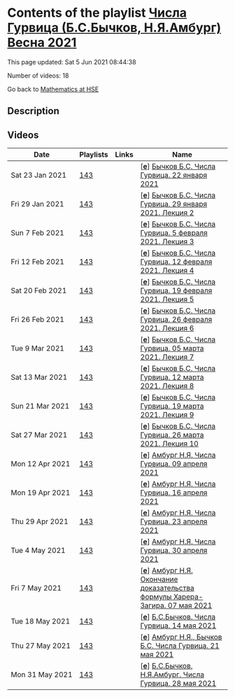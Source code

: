 # Contents of the playlist [Числа Гурвица (Б.С.Бычков, Н.Я.Амбург) Весна 2021](https://www.youtube.com/playlist?list=PLq3E5oubNNoDb8DPyukPrE1ajKLCSLEOy)

This page updated: Sat 5 Jun 2021 08:44:38

Number of videos: 18

Go back to [Mathematics at HSE](../README.md)

## Description



## Videos

|Date|Playlists|Links|Name|
|---|---|---|---|
| Sat&nbsp;23&nbsp;Jan&nbsp;2021 | [143](./playlists/143 "Числа Гурвица (Б.С.Бычков, Н.Я.Амбург) Весна 2021") |  | [[**e**](https://studio.youtube.com/video/RLVlu06ss7k/edit "Edit")] [Бычков Б.С. Числа Гурвица.  22 января 2021](https://www.youtube.com/watch?v=RLVlu06ss7k&list=PLq3E5oubNNoDb8DPyukPrE1ajKLCSLEOy "Лекция 1") |
| Fri&nbsp;29&nbsp;Jan&nbsp;2021 | [143](./playlists/143 "Числа Гурвица (Б.С.Бычков, Н.Я.Амбург) Весна 2021") |  | [[**e**](https://studio.youtube.com/video/NOaoRycB474/edit "Edit")] [Бычков Б.С. Числа Гурвица. 29 января 2021. Лекция 2](https://www.youtube.com/watch?v=NOaoRycB474&list=PLq3E5oubNNoDb8DPyukPrE1ajKLCSLEOy "Лекция 2") |
| Sun&nbsp;7&nbsp;Feb&nbsp;2021 | [143](./playlists/143 "Числа Гурвица (Б.С.Бычков, Н.Я.Амбург) Весна 2021") |  | [[**e**](https://studio.youtube.com/video/QbIuH_k8GGA/edit "Edit")] [Бычков Б.С. Числа Гурвица. 5 февраля 2021. Лекция 3](https://www.youtube.com/watch?v=QbIuH_k8GGA&list=PLq3E5oubNNoDb8DPyukPrE1ajKLCSLEOy) |
| Fri&nbsp;12&nbsp;Feb&nbsp;2021 | [143](./playlists/143 "Числа Гурвица (Б.С.Бычков, Н.Я.Амбург) Весна 2021") |  | [[**e**](https://studio.youtube.com/video/LEyoPIafVwE/edit "Edit")] [Бычков Б.С. Числа Гурвица. 12 февраля 2021. Лекция 4](https://www.youtube.com/watch?v=LEyoPIafVwE&list=PLq3E5oubNNoDb8DPyukPrE1ajKLCSLEOy) |
| Sat&nbsp;20&nbsp;Feb&nbsp;2021 | [143](./playlists/143 "Числа Гурвица (Б.С.Бычков, Н.Я.Амбург) Весна 2021") |  | [[**e**](https://studio.youtube.com/video/ooEm_BK6byc/edit "Edit")] [Бычков Б.С. Числа Гурвица. 19 февраля 2021. Лекция 5](https://www.youtube.com/watch?v=ooEm_BK6byc&list=PLq3E5oubNNoDb8DPyukPrE1ajKLCSLEOy) |
| Fri&nbsp;26&nbsp;Feb&nbsp;2021 | [143](./playlists/143 "Числа Гурвица (Б.С.Бычков, Н.Я.Амбург) Весна 2021") |  | [[**e**](https://studio.youtube.com/video/PCJ0u0w3gdY/edit "Edit")] [Бычков Б.С. Числа Гурвица. 26 февраля 2021. Лекция 6](https://www.youtube.com/watch?v=PCJ0u0w3gdY&list=PLq3E5oubNNoDb8DPyukPrE1ajKLCSLEOy) |
| Tue&nbsp;9&nbsp;Mar&nbsp;2021 | [143](./playlists/143 "Числа Гурвица (Б.С.Бычков, Н.Я.Амбург) Весна 2021") |  | [[**e**](https://studio.youtube.com/video/ptxqYaixYaU/edit "Edit")] [Бычков Б.С. Числа Гурвица. 05 марта 2021. Лекция 7](https://www.youtube.com/watch?v=ptxqYaixYaU&list=PLq3E5oubNNoDb8DPyukPrE1ajKLCSLEOy) |
| Sat&nbsp;13&nbsp;Mar&nbsp;2021 | [143](./playlists/143 "Числа Гурвица (Б.С.Бычков, Н.Я.Амбург) Весна 2021") |  | [[**e**](https://studio.youtube.com/video/Tqd3kaX7J3A/edit "Edit")] [Бычков Б.С. Числа Гурвица. 12 марта 2021. Лекция 8](https://www.youtube.com/watch?v=Tqd3kaX7J3A&list=PLq3E5oubNNoDb8DPyukPrE1ajKLCSLEOy) |
| Sun&nbsp;21&nbsp;Mar&nbsp;2021 | [143](./playlists/143 "Числа Гурвица (Б.С.Бычков, Н.Я.Амбург) Весна 2021") |  | [[**e**](https://studio.youtube.com/video/Gf3j-s70-fw/edit "Edit")] [Бычков Б.С. Числа Гурвица. 19 марта 2021. Лекция 9](https://www.youtube.com/watch?v=Gf3j-s70-fw&list=PLq3E5oubNNoDb8DPyukPrE1ajKLCSLEOy) |
| Sat&nbsp;27&nbsp;Mar&nbsp;2021 | [143](./playlists/143 "Числа Гурвица (Б.С.Бычков, Н.Я.Амбург) Весна 2021") |  | [[**e**](https://studio.youtube.com/video/q_HC44esYt8/edit "Edit")] [Бычков Б.С. Числа Гурвица. 26 марта 2021. Лекция 10](https://www.youtube.com/watch?v=q_HC44esYt8&list=PLq3E5oubNNoDb8DPyukPrE1ajKLCSLEOy) |
| Mon&nbsp;12&nbsp;Apr&nbsp;2021 | [143](./playlists/143 "Числа Гурвица (Б.С.Бычков, Н.Я.Амбург) Весна 2021") |  | [[**e**](https://studio.youtube.com/video/uulW2QnfeXo/edit "Edit")] [Амбург Н.Я.  Числа Гурвица.  09 апреля 2021](https://www.youtube.com/watch?v=uulW2QnfeXo&list=PLq3E5oubNNoDb8DPyukPrE1ajKLCSLEOy) |
| Mon&nbsp;19&nbsp;Apr&nbsp;2021 | [143](./playlists/143 "Числа Гурвица (Б.С.Бычков, Н.Я.Амбург) Весна 2021") |  | [[**e**](https://studio.youtube.com/video/CddwO-9uzmw/edit "Edit")] [Амбург Н.Я. Числа Гурвица. 16 апреля 2021](https://www.youtube.com/watch?v=CddwO-9uzmw&list=PLq3E5oubNNoDb8DPyukPrE1ajKLCSLEOy) |
| Thu&nbsp;29&nbsp;Apr&nbsp;2021 | [143](./playlists/143 "Числа Гурвица (Б.С.Бычков, Н.Я.Амбург) Весна 2021") |  | [[**e**](https://studio.youtube.com/video/4uVUREK4Y1E/edit "Edit")] [Амбург Н.Я. Числа Гурвица. 23 апреля 2021](https://www.youtube.com/watch?v=4uVUREK4Y1E&list=PLq3E5oubNNoDb8DPyukPrE1ajKLCSLEOy) |
| Tue&nbsp;4&nbsp;May&nbsp;2021 | [143](./playlists/143 "Числа Гурвица (Б.С.Бычков, Н.Я.Амбург) Весна 2021") |  | [[**e**](https://studio.youtube.com/video/BTIuqPVkcgU/edit "Edit")] [Амбург Н.Я. Числа Гурвица. 30 апреля 2021](https://www.youtube.com/watch?v=BTIuqPVkcgU&list=PLq3E5oubNNoDb8DPyukPrE1ajKLCSLEOy) |
| Fri&nbsp;7&nbsp;May&nbsp;2021 | [143](./playlists/143 "Числа Гурвица (Б.С.Бычков, Н.Я.Амбург) Весна 2021") |  | [[**e**](https://studio.youtube.com/video/lcwTxiTi2SY/edit "Edit")] [Амбург Н.Я. Окончание доказательства формулы Харера-Загира. 07 мая 2021](https://www.youtube.com/watch?v=lcwTxiTi2SY&list=PLq3E5oubNNoDb8DPyukPrE1ajKLCSLEOy "Числа Гурвица. Лекция 07 мая 2021") |
| Tue&nbsp;18&nbsp;May&nbsp;2021 | [143](./playlists/143 "Числа Гурвица (Б.С.Бычков, Н.Я.Амбург) Весна 2021") |  | [[**e**](https://studio.youtube.com/video/cGw3KI69d1Y/edit "Edit")] [Б.С.Бычков.  Числа Гурвица. 14 мая 2021](https://www.youtube.com/watch?v=cGw3KI69d1Y&list=PLq3E5oubNNoDb8DPyukPrE1ajKLCSLEOy) |
| Thu&nbsp;27&nbsp;May&nbsp;2021 | [143](./playlists/143 "Числа Гурвица (Б.С.Бычков, Н.Я.Амбург) Весна 2021") |  | [[**e**](https://studio.youtube.com/video/Z0Coun3rFxI/edit "Edit")] [Амбург Н.Я., Бычков Б.С. Числа Гурвица. 21 мая 2021](https://www.youtube.com/watch?v=Z0Coun3rFxI&list=PLq3E5oubNNoDb8DPyukPrE1ajKLCSLEOy) |
| Mon&nbsp;31&nbsp;May&nbsp;2021 | [143](./playlists/143 "Числа Гурвица (Б.С.Бычков, Н.Я.Амбург) Весна 2021") |  | [[**e**](https://studio.youtube.com/video/MtOjVHJtkDI/edit "Edit")] [Б.С.Бычков, Н.Я.Амбург. Числа Гурвица.  28 мая  2021](https://www.youtube.com/watch?v=MtOjVHJtkDI&list=PLq3E5oubNNoDb8DPyukPrE1ajKLCSLEOy) |
